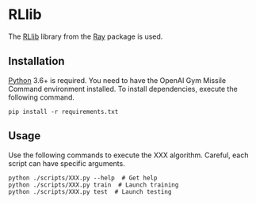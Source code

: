 # RLlib

The [RLlib](https://docs.ray.io/en/master/rllib.html) library from the [Ray](https://github.com/ray-project/ray.git) package is used.

## Installation

[Python](https://www.python.org/) 3.6+ is required.
You need to have the OpenAI Gym Missile Command environment installed.
To install dependencies, execute the following command.

```shell
pip install -r requirements.txt
```

## Usage

Use the following commands to execute the XXX algorithm.
Careful, each script can have specific arguments.

```shell
python ./scripts/XXX.py --help  # Get help
python ./scripts/XXX.py train  # Launch training
python ./scripts/XXX.py test  # Launch testing
```
